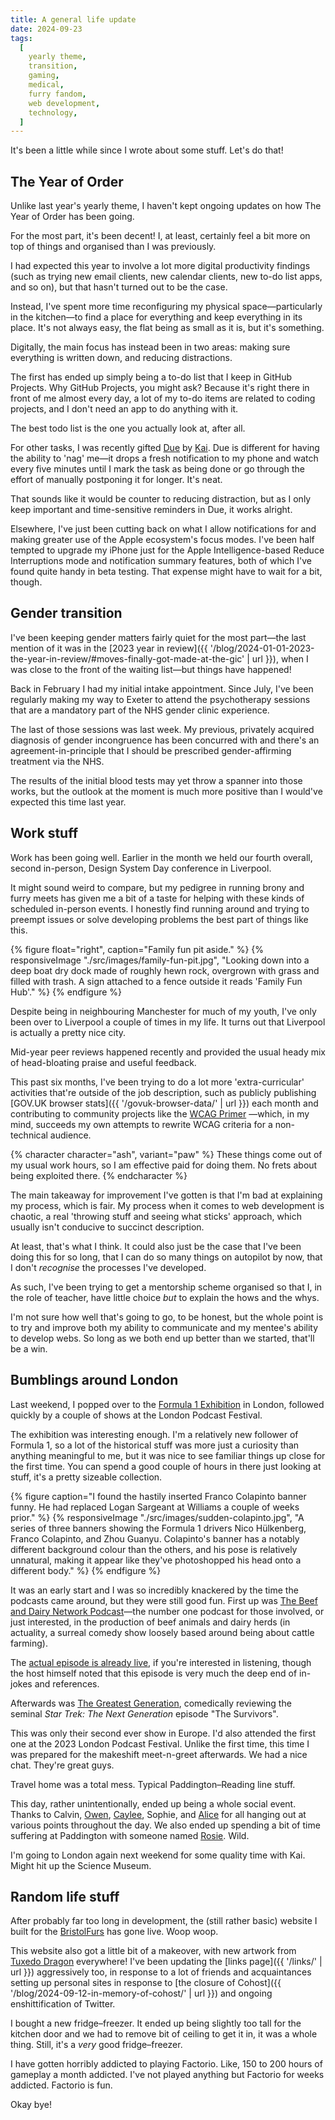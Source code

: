 ```yaml
---
title: A general life update
date: 2024-09-23
tags:
  [
    yearly theme,
    transition,
    gaming,
    medical,
    furry fandom,
    web development,
    technology,
  ]
---
```


It's been a little while since I wrote about some stuff. Let's do that!

## The Year of Order

Unlike last year's yearly theme, I haven't kept ongoing updates on how The Year of Order has been going.

For the most part, it's been decent! I, at least, certainly feel a bit more on top of things and organised than I was previously.

I had expected this year to involve a lot more digital productivity findings (such as trying new email clients, new calendar clients, new to-do list apps, and so on), but that hasn't turned out to be the case.

Instead, I've spent more time reconfiguring my physical space—particularly in the kitchen—to find a place for everything and keep everything in its place. It's not always easy, the flat being as small as it is, but it's something.

Digitally, the main focus has instead been in two areas: making sure everything is written down, and reducing distractions.

The first has ended up simply being a to-do list that I keep in GitHub Projects. Why GitHub Projects, you might ask? Because it's right there in front of me almost every day, a lot of my to-do items are related to coding projects, and I don't need an app to do anything with it.

The best todo list is the one you actually look at, after all.

For other tasks, I was recently gifted [Due](https://www.dueapp.com/) by [Kai](https://bsky.app/profile/kaijuchomps.bsky.social). Due is different for having the ability to 'nag' me—it drops a fresh notification to my phone and watch every five minutes until I mark the task as being done or go through the effort of manually postponing it for longer. It's neat.

That sounds like it would be counter to reducing distraction, but as I only keep important and time-sensitive reminders in Due, it works alright.

Elsewhere, I've just been cutting back on what I allow notifications for and making greater use of the Apple ecosystem's focus modes. I've been half tempted to upgrade my iPhone just for the Apple Intelligence-based Reduce Interruptions mode and notification summary features, both of which I've found quite handy in beta testing. That expense might have to wait for a bit, though.

## Gender transition

I've been keeping gender matters fairly quiet for the most part—the last mention of it was in the [2023 year in review]({{ '/blog/2024-01-01-2023-the-year-in-review/#moves-finally-got-made-at-the-gic' | url }}), when I was close to the front of the waiting list—but things have happened!

Back in February I had my initial intake appointment. Since July, I've been regularly making my way to Exeter to attend the psychotherapy sessions that are a mandatory part of the NHS gender clinic experience.

The last of those sessions was last week. My previous, privately acquired diagnosis of gender incongruence has been concurred with and there's an agreement-in-principle that I should be prescribed gender-affirming treatment via the NHS.

The results of the initial blood tests may yet throw a spanner into those works, but the outlook at the moment is much more positive than I would've expected this time last year.

## Work stuff

Work has been going well. Earlier in the month we held our fourth overall, second in-person, Design System Day conference in Liverpool.

It might sound weird to compare, but my pedigree in running brony and furry meets has given me a bit of a taste for helping with these kinds of scheduled in-person events. I honestly find running around and trying to preempt issues or solve developing problems the best part of things like this.

{% figure float="right", caption="Family fun pit aside." %}
{% responsiveImage "./src/images/family-fun-pit.jpg", "Looking down into a deep boat dry dock made of roughly hewn rock, overgrown with grass and filled with trash. A sign attached to a fence outside it reads 'Family Fun Hub'." %}
{% endfigure %}

Despite being in neighbouring Manchester for much of my youth, I've only been over to Liverpool a couple of times in my life. It turns out that Liverpool is actually a pretty nice city.

Mid-year peer reviews happened recently and provided the usual heady mix of head-bloating praise and useful feedback.

This past six months, I've been trying to do a lot more 'extra-curricular' activities that're outside of the job description, such as publicly publishing [GOV.UK browser stats]({{ '/govuk-browser-data/' | url }}) each month and contributing to community projects like the [WCAG Primer](https://alphagov.github.io/wcag-primer/) —which, in my mind, succeeds my own attempts to rewrite WCAG criteria for a non-technical audience.

{% character character="ash", variant="paw" %}
These things come out of my usual work hours, so I am effective paid for doing them. No frets about being exploited there.
{% endcharacter %}

The main takeaway for improvement I've gotten is that I'm bad at explaining my process, which is fair. My process when it comes to web development is chaotic, a real 'throwing stuff and seeing what sticks' approach, which usually isn't conducive to succinct description.

At least, that's what I think. It could also just be the case that I've been doing this for so long, that I can do so many things on autopilot by now, that I don't _recognise_ the processes I've developed.

As such, I've been trying to get a mentorship scheme organised so that I, in the role of teacher, have little choice _but_ to explain the hows and the whys.

I'm not sure how well that's going to go, to be honest, but the whole point is to try and improve both my ability to communicate and my mentee's ability to develop webs. So long as we both end up better than we started, that'll be a win.

## Bumblings around London

Last weekend, I popped over to the [Formula 1 Exhibition](https://f1exhibition.com/london/) in London, followed quickly by a couple of shows at the London Podcast Festival.

The exhibition was interesting enough. I'm a relatively new follower of Formula 1, so a lot of the historical stuff was more just a curiosity than anything meaningful to me, but it was nice to see familiar things up close for the first time. You can spend a good couple of hours in there just looking at stuff, it's a pretty sizeable collection.

{% figure caption="I found the hastily inserted Franco Colapinto banner funny. He had replaced Logan Sargeant at Williams a couple of weeks prior." %}
{% responsiveImage "./src/images/sudden-colapinto.jpg", "A series of three banners showing the Formula 1 drivers Nico Hülkenberg, Franco Colapinto, and Zhou Guanyu. Colapinto's banner has a notably different background colour than the others, and his pose is relatively unnatural, making it appear like they've photoshopped his head onto a different body." %}
{% endfigure %}

It was an early start and I was so incredibly knackered by the time the podcasts came around, but they were still good fun. First up was [The Beef and Dairy Network Podcast](https://maximumfun.org/podcasts/beef-and-dairy-network/)—the number one podcast for those involved, or just interested, in the production of beef animals and dairy herds (in actuality, a surreal comedy show loosely based around being about cattle farming).

The [actual episode is already live](https://maximumfun.org/episodes/beef-and-dairy-network/episode-114-live-at-london-livestock-dietary-supplements-con-2024/), if you're interested in listening, though the host himself noted that this episode is very much the deep end of in-jokes and references.

Afterwards was [The Greatest Generation](https://maximumfun.org/podcasts/greatest-generation/), comedically reviewing the seminal _Star Trek: The Next Generation_ episode "The Survivors".

This was only their second ever show in Europe. I'd also attended the first one at the 2023 London Podcast Festival. Unlike the first time, this time I was prepared for the makeshift meet-n-greet afterwards. We had a nice chat. They're great guys.

Travel home was a total mess. Typical Paddington–Reading line stuff.

This day, rather unintentionally, ended up being a whole social event. Thanks to Calvin, [Owen](https://owenis.online), [Caylee](https://caylee.dev/), Sophie, and [Alice](https://twitter.com/noantlers) for all hanging out at various points throughout the day. We also ended up spending a bit of time suffering at Paddington with someone named [Rosie](https://twitter.com/Rosie_Caddick). Wild.

I'm going to London again next weekend for some quality time with Kai. Might hit up the Science Museum.

## Random life stuff

After probably far too long in development, the (still rather basic) website I built for the [BristolFurs](https://bristolfurs.co.uk) has gone live. Woop woop.

This website also got a little bit of a makeover, with new artwork from [Tuxedo Dragon](https://tuxedodragon.art) everywhere! I've been updating the [links page]({{ '/links/' | url }}) aggressively too, in response to a lot of friends and acquaintances setting up personal sites in response to [the closure of Cohost]({{ '/blog/2024-09-12-in-memory-of-cohost/' | url }}) and ongoing enshittification of Twitter.

I bought a new fridge–freezer. It ended up being slightly too tall for the kitchen door and we had to remove bit of ceiling to get it in, it was a whole thing. Still, it's a _very_ good fridge–freezer.

I have gotten horribly addicted to playing Factorio. Like, 150 to 200 hours of gameplay a month addicted. I've not played anything but Factorio for weeks addicted. Factorio is fun.

Okay bye!

